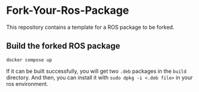 # Fork-Your-Ros-Package

This repository contains a template for a ROS package to be forked.


## Build the forked ROS package

```
docker compose up
```

If it can be built successfully, you will get two `.deb` packages in the `build` directory. And then, you can install it with `sudo dpkg -i <.deb file>` in your ros environment.